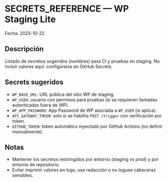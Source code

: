 # SECRETS_REFERENCE — WP Staging Lite

Fecha: 2025-10-22

## Descripción
Listado de secretos sugeridos (nombres) para CI y pruebas en staging. No incluir valores aquí: configúrelos en GitHub Secrets.

## Secrets sugeridos
- `WP_BASE_URL`: URL pública del sitio WP de staging.
- `WP_USER`: usuario con permisos para pruebas (si se requieren llamadas autenticadas fuera de WP).
- `WP_APP_PASSWORD`: App Password de WP asociada a `WP_USER` (si aplica).
- `API_GATEWAY_TOKEN`: solo si se habilita `POST /trigger` con verificación por token.
- `GITHUB_TOKEN`: token automático inyectado por GitHub Actions (no definir manualmente).

## Notas
- Mantener los secretos restringidos por entorno (staging vs prod) y por entorno de repositorio.
- Evitar imprimir valores en logs; use redacción o no loguee cabeceras sensibles.
